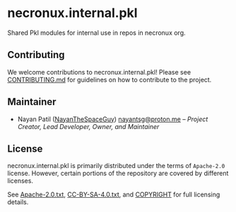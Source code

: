 <!--
# ==-----------------------------------------------------------== #
# SPDX-FileCopyrightText: © 2025 Nayan Patil <nayantsg@proton.me>
#
# SPDX-License-Identifier: CC-BY-SA-4.0
# ==-----------------------------------------------------------== #
-->

# necronux.internal.pkl

Shared Pkl modules for internal use in repos in necronux org.

## Contributing

We welcome contributions to necronux.internal.pkl!
Please see [CONTRIBUTING.md] for guidelines on how to contribute to the project.

[CONTRIBUTING.md]: https://github.com/necronux/.github/blob/main/CONTRIBUTING.md

## Maintainer

</div>

- Nayan Patil ([NayanTheSpaceGuy]) <nayantsg@proton.me> – *Project Creator, Lead Developer, Owner, and Maintainer*

<div>

[NayanTheSpaceGuy]: https://github.com/NayanTheSpaceGuy

## License

necronux.internal.pkl is primarily distributed under the terms of `Apache-2.0` license.
However, certain portions of the repository are covered by different licenses.

See [Apache-2.0.txt], [CC-BY-SA-4.0.txt], and [COPYRIGHT] for full licensing details.

[Apache-2.0.txt]: LICENSES/Apache-2.0.txt
[CC-BY-SA-4.0.txt]: LICENSES/CC-BY-SA-4.0.txt
[COPYRIGHT]: COPYRIGHT
